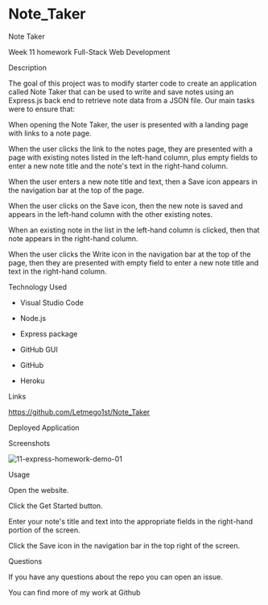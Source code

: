 # Note_Taker

Note Taker

Week 11 homework Full-Stack Web Development

Description

The goal of this project was to modify starter code to create an application called Note Taker that can be used to write and save notes using an Express.js back end to retrieve note data from a JSON file. Our main tasks were to ensure that:

When opening the Note Taker, the user is presented with a landing page with links to a note page.

When the user clicks the link to the notes page, they are presented with a page with existing notes listed in the left-hand column, plus empty fields to enter a new note title and the note's text in the right-hand column.

When the user enters a new note title and text, then a Save icon appears in the navigation bar at the top of the page.

When the user clicks on the Save icon, then the new note is saved and appears in the left-hand column with the other existing notes.

When an existing note in the list in the left-hand column is clicked, then that note appears in the right-hand column.

When the user clicks the Write icon in the navigation bar at the top of the page, then they are presented with empty field to enter a new note title and text in the right-hand column.



Technology Used

- Visual Studio Code

- Node.js

- Express package

- GitHub GUI

- GitHub

- Heroku



Links

https://github.com/Letmego1st/Note_Taker

Deployed Application



Screenshots

![11-express-homework-demo-01](https://user-images.githubusercontent.com/119816112/234964148-40540f92-ba25-4d82-9d72-42734c5187c8.png)



Usage

Open the website.

Click the Get Started button.

Enter your note's title and text into the appropriate fields in the right-hand portion of the screen.

Click the Save icon in the navigation bar in the top right of the screen.



Questions

If you have any questions about the repo you can open an issue.

You can find more of my work at Github

